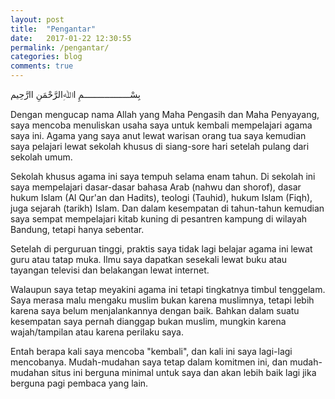 ```yaml
---
layout: post
title:  "Pengantar"
date:   2017-01-22 12:30:55
permalink: /pengantar/
categories: blog
comments: true
---
```


بِسْــــــــــــــــــمِ اﷲِالرَّحْمَنِ اارَّحِيم

Dengan mengucap nama Allah yang Maha Pengasih dan Maha Penyayang, saya mencoba menuliskan usaha saya untuk kembali mempelajari agama saya ini. Agama yang saya anut lewat warisan orang tua saya kemudian saya pelajari lewat sekolah khusus di siang-sore hari setelah pulang dari sekolah umum.

Sekolah khusus agama ini saya tempuh selama enam tahun. Di sekolah ini saya mempelajari dasar-dasar bahasa Arab (nahwu dan shorof), dasar hukum Islam (Al Qur'an dan Hadits), teologi (Tauhid), hukum Islam (Fiqh), juga sejarah (tarikh) Islam. Dan dalam kesempatan di tahun-tahun kemudian saya sempat mempelajari kitab kuning di pesantren kampung di wilayah Bandung, tetapi hanya sebentar.

Setelah di perguruan tinggi, praktis saya tidak lagi belajar agama ini lewat guru atau tatap muka. Ilmu saya dapatkan sesekali lewat buku atau tayangan televisi dan belakangan lewat internet.

Walaupun saya tetap meyakini agama ini tetapi tingkatnya timbul tenggelam. Saya merasa malu mengaku muslim bukan karena muslimnya, tetapi lebih karena saya belum menjalankannya dengan baik. Bahkan dalam suatu kesempatan saya pernah dianggap bukan muslim, mungkin karena wajah/tampilan atau karena perilaku saya.

Entah berapa kali saya mencoba "kembali", dan kali ini saya lagi-lagi mencobanya. Mudah-mudahan saya tetap dalam komitmen ini, dan mudah-mudahan situs ini berguna minimal untuk saya dan akan lebih baik lagi jika berguna pagi pembaca yang lain.
